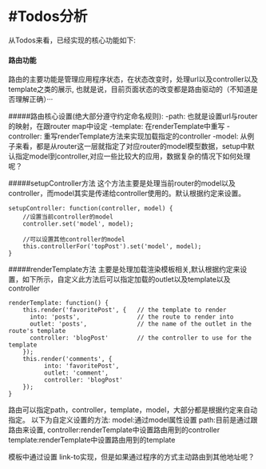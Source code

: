 #Todos分析
===

从Todos来看，已经实现的核心功能如下:

#### 路由功能
路由的主要功能是管理应用程序状态，在状态改变时，处理url以及controller以及template之类的展示,
也就是说，目前页面状态的改变都是路由驱动的（不知道是否理解正确）···

#####路由核心设置(绝大部分遵守约定命名规则):
-path: 也就是设置url与router的映射，在跟router map中设定
-template: 在renderTemplate中重写
-controller: 重写renderTemplate方法来实现加载指定的controller
-model: 从例子来看，都是从router这一层就指定了对应router的model模型数据，setup中默认指定model到controller,对应一些比较大的应用，数据复杂的情况下如何处理呢？


#####setupController方法
这个方法主要是处理当前router的model以及controller，而model其实是传递给controller使用的。默认根据约定来设置。

	setupController: function(controller, model) {
		//设置当前controller的model
    	controller.set('model', model);

    	//可以设置其他controller的model
    	this.controllerFor('topPost').set('model', model);
  	}

#####renderTemplate方法
主要是处理加载渲染模板相关,默认根据约定来设置，如下所示，自定义此方法后可以指定加载的outlet以及template以及controller

	renderTemplate: function() {
	    this.render('favoritePost', {   // the template to render
	      into: 'posts',                // the route to render into
	      outlet: 'posts',              // the name of the outlet in the route's template
	      controller: 'blogPost'        // the controller to use for the template
	    });
	    this.render('comments', {
		      into: 'favoritePost',
		      outlet: 'comment',
		      controller: 'blogPost'
	    });
  	}


路由可以指定path，controller，template，model，大部分都是根据约定来自动指定。 
以下为自定义设置的方法:
model:通过model属性设置
path:目前是通过跟路由来设置,
controller:renderTemplate中设置路由用到的controller
template:renderTemplate中设置路由用到的template


模板中通过设置 link-to实现，但是如果通过程序的方式主动路由到其他地址呢？





